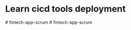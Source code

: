# Learn cicd tools deployment 





 






#   f i n t e c h - a p p - s c r u m  
 #   f i n t e c h - a p p - s c r u m  
 